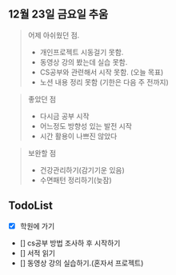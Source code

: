 ## 12월 23일 금요일 추움

> 어제 아쉬웠던 점.
>- 개인프로젝트 시동걸기 못함.
>- 동영상 강의 봤는데 실습 못함.
>- CS공부와 관련해서 시작 못함. (오늘 목표)
>- 노션 내용 정리 못함 (기한은 다음 주 전까지)

>좋았던 점
>- 다시금 공부 시작
>- 어느정도 방향성 있는 발전 시작
>- 시간 활용이 나쁘진 않았다

>보완할 점
> - 건강관리하기(감기기운 있음)
> - 수면패턴 정리하기(늦잠)

## TodoList
- [x] 학원에 가기
- [] cs공부 방법 조사하 후 시작하기
- [] 서적 읽기
- [] 동영상 강의 실습하기.(혼자서 프로젝트)
